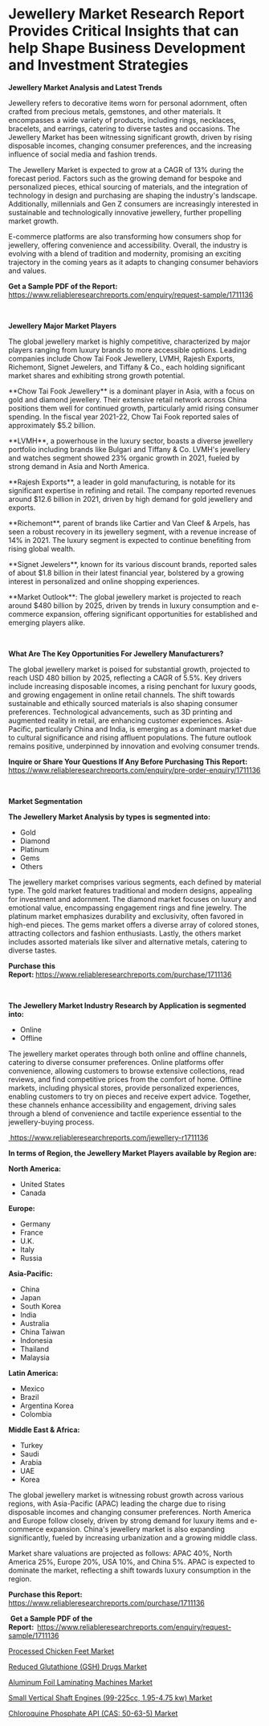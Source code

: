 <p><h1>Jewellery Market Research Report Provides Critical Insights that can help Shape Business Development and Investment Strategies</h1></p><p><strong>Jewellery Market Analysis and Latest Trends</strong></p>
<p><p>Jewellery refers to decorative items worn for personal adornment, often crafted from precious metals, gemstones, and other materials. It encompasses a wide variety of products, including rings, necklaces, bracelets, and earrings, catering to diverse tastes and occasions. The Jewellery Market has been witnessing significant growth, driven by rising disposable incomes, changing consumer preferences, and the increasing influence of social media and fashion trends.</p><p>The Jewellery Market is expected to grow at a CAGR of 13% during the forecast period. Factors such as the growing demand for bespoke and personalized pieces, ethical sourcing of materials, and the integration of technology in design and purchasing are shaping the industry's landscape. Additionally, millennials and Gen Z consumers are increasingly interested in sustainable and technologically innovative jewellery, further propelling market growth. </p><p>E-commerce platforms are also transforming how consumers shop for jewellery, offering convenience and accessibility. Overall, the industry is evolving with a blend of tradition and modernity, promising an exciting trajectory in the coming years as it adapts to changing consumer behaviors and values.</p></p>
<p><strong>Get a Sample PDF of the Report:&nbsp;</strong> <a href="https://www.reliableresearchreports.com/enquiry/request-sample/1711136?utm_campaign=83&utm_medium=2&utm_source=Github&utm_content=ia&utm_term=10012025&utm_id=jewellery">https://www.reliableresearchreports.com/enquiry/request-sample/1711136</a></p>
<p>&nbsp;</p>
<p><strong>Jewellery Major Market Players</strong></p>
<p><p>The global jewellery market is highly competitive, characterized by major players ranging from luxury brands to more accessible options. Leading companies include Chow Tai Fook Jewellery, LVMH, Rajesh Exports, Richemont, Signet Jewelers, and Tiffany & Co., each holding significant market shares and exhibiting strong growth potential.</p><p>**Chow Tai Fook Jewellery** is a dominant player in Asia, with a focus on gold and diamond jewellery. Their extensive retail network across China positions them well for continued growth, particularly amid rising consumer spending. In the fiscal year 2021-22, Chow Tai Fook reported sales of approximately $5.2 billion.</p><p>**LVMH**, a powerhouse in the luxury sector, boasts a diverse jewellery portfolio including brands like Bulgari and Tiffany & Co. LVMH's jewellery and watches segment showed 23% organic growth in 2021, fueled by strong demand in Asia and North America.</p><p>**Rajesh Exports**, a leader in gold manufacturing, is notable for its significant expertise in refining and retail. The company reported revenues around $12.6 billion in 2021, driven by high demand for gold jewellery and exports.</p><p>**Richemont**, parent of brands like Cartier and Van Cleef & Arpels, has seen a robust recovery in its jewellery segment, with a revenue increase of 14% in 2021. The luxury segment is expected to continue benefiting from rising global wealth.</p><p>**Signet Jewelers**, known for its various discount brands, reported sales of about $1.8 billion in their latest financial year, bolstered by a growing interest in personalized and online shopping experiences.</p><p>**Market Outlook**: The global jewellery market is projected to reach around $480 billion by 2025, driven by trends in luxury consumption and e-commerce expansion, offering significant opportunities for established and emerging players alike.</p></p>
<p>&nbsp;</p>
<p><strong>What Are The Key Opportunities For Jewellery Manufacturers?</strong></p>
<p><p>The global jewellery market is poised for substantial growth, projected to reach USD 480 billion by 2025, reflecting a CAGR of 5.5%. Key drivers include increasing disposable incomes, a rising penchant for luxury goods, and growing engagement in online retail channels. The shift towards sustainable and ethically sourced materials is also shaping consumer preferences. Technological advancements, such as 3D printing and augmented reality in retail, are enhancing customer experiences. Asia-Pacific, particularly China and India, is emerging as a dominant market due to cultural significance and rising affluent populations. The future outlook remains positive, underpinned by innovation and evolving consumer trends.</p></p>
<p><strong>Inquire or Share Your Questions If Any Before Purchasing This Report:</strong> <a href="https://www.reliableresearchreports.com/enquiry/pre-order-enquiry/1711136?utm_campaign=83&utm_medium=2&utm_source=Github&utm_content=ia&utm_term=10012025&utm_id=jewellery">https://www.reliableresearchreports.com/enquiry/pre-order-enquiry/1711136</a></p>
<p>&nbsp;</p>
<p><strong>Market Segmentation</strong></p>
<p><strong>The Jewellery Market Analysis by types is segmented into:</strong></p>
<p><ul><li>Gold</li><li>Diamond</li><li>Platinum</li><li>Gems</li><li>Others</li></ul></p>
<p><p>The jewellery market comprises various segments, each defined by material type. The gold market features traditional and modern designs, appealing for investment and adornment. The diamond market focuses on luxury and emotional value, encompassing engagement rings and fine jewelry. The platinum market emphasizes durability and exclusivity, often favored in high-end pieces. The gems market offers a diverse array of colored stones, attracting collectors and fashion enthusiasts. Lastly, the others market includes assorted materials like silver and alternative metals, catering to diverse tastes.</p></p>
<p><strong>Purchase this Report:&nbsp;</strong><a href="https://www.reliableresearchreports.com/purchase/1711136?utm_campaign=83&utm_medium=2&utm_source=Github&utm_content=ia&utm_term=10012025&utm_id=jewellery">https://www.reliableresearchreports.com/purchase/1711136</a></p>
<p>&nbsp;</p>
<p><strong>The Jewellery Market Industry Research by Application is segmented into:</strong></p>
<p><ul><li>Online</li><li>Offline</li></ul></p>
<p><p>The jewellery market operates through both online and offline channels, catering to diverse consumer preferences. Online platforms offer convenience, allowing customers to browse extensive collections, read reviews, and find competitive prices from the comfort of home. Offline markets, including physical stores, provide personalized experiences, enabling customers to try on pieces and receive expert advice. Together, these channels enhance accessibility and engagement, driving sales through a blend of convenience and tactile experience essential to the jewellery-buying process.</p></p>
<p><a href="https://www.reliableresearchreports.com/jewellery-r1711136?utm_campaign=83&utm_medium=2&utm_source=Github&utm_content=ia&utm_term=10012025&utm_id=jewellery">&nbsp;https://www.reliableresearchreports.com/jewellery-r1711136</a></p>
<p><strong>In terms of Region, the Jewellery Market Players available by Region are:</strong></p>
<p>
    <p> <strong> North America: </strong>
        <ul>
            <li>United States</li>
            <li>Canada</li>
        </ul>
        </p> 
    <p> <strong> Europe: </strong>
        <ul>
            <li>Germany</li>
            <li>France</li>
            <li>U.K.</li>
            <li>Italy</li>
            <li>Russia</li>
        </ul>
        </p> 
    <p> <strong> Asia-Pacific: </strong>
        <ul>
            <li>China</li>
            <li>Japan</li>
            <li>South Korea</li>
            <li>India</li>
            <li>Australia</li>
            <li>China Taiwan</li>
            <li>Indonesia</li>
            <li>Thailand</li>
            <li>Malaysia</li>
        </ul>
        </p> 
    <p> <strong> Latin America: </strong>
        <ul>
            <li>Mexico</li>
            <li>Brazil</li>
            <li>Argentina Korea</li>
            <li>Colombia</li>
        </ul>
        </p> 
    <p> <strong> Middle East & Africa: </strong>
        <ul>
            <li>Turkey</li>
            <li>Saudi</li>
            <li>Arabia</li>
            <li>UAE</li>
            <li>Korea</li>
        </ul>
    </p>
    </p>
<p><p>The global jewellery market is witnessing robust growth across various regions, with Asia-Pacific (APAC) leading the charge due to rising disposable incomes and changing consumer preferences. North America and Europe follow closely, driven by strong demand for luxury items and e-commerce expansion. China's jewellery market is also expanding significantly, fueled by increasing urbanization and a growing middle class. </p><p>Market share valuations are projected as follows: APAC 40%, North America 25%, Europe 20%, USA 10%, and China 5%. APAC is expected to dominate the market, reflecting a shift towards luxury consumption in the region.</p></p>
<p><strong>Purchase this Report: </strong><a href="https://www.reliableresearchreports.com/purchase/1711136?utm_campaign=83&utm_medium=2&utm_source=Github&utm_content=ia&utm_term=10012025&utm_id=jewellery">https://www.reliableresearchreports.com/purchase/1711136</a></p>
<p>&nbsp;<strong>Get a Sample PDF of the Report:&nbsp;&nbsp;</strong><a href="https://www.reliableresearchreports.com/enquiry/request-sample/1711136?utm_campaign=83&utm_medium=2&utm_source=Github&utm_content=ia&utm_term=10012025&utm_id=jewellery">https://www.reliableresearchreports.com/enquiry/request-sample/1711136</a></p>
<p><strong></strong></p>
<p><p><a href="https://github.com/tasiahtahathorn/Market-Research-Report-List-1/blob/main/processed-chicken-feet-market.md?utm_campaign=83&utm_medium=2&utm_source=Github&utm_content=ia&utm_term=10012025&utm_id=jewellery">Processed Chicken Feet Market</a></p><p><a href="https://github.com/jeastefanowicz7816/Market-Research-Report-List-1/blob/main/reduced-glutathione-gsh-drugs-market.md?utm_campaign=83&utm_medium=2&utm_source=Github&utm_content=ia&utm_term=10012025&utm_id=jewellery">Reduced Glutathione (GSH) Drugs Market</a></p><p><a href="https://github.com/tona7vba/Market-Research-Report-List-1/blob/main/aluminum-foil-laminating-machines-market.md?utm_campaign=83&utm_medium=2&utm_source=Github&utm_content=ia&utm_term=10012025&utm_id=jewellery">Aluminum Foil Laminating Machines Market</a></p><p><a href="https://github.com/mharielmesa/Market-Research-Report-List-5/blob/main/small-vertical-shaft-engines-99-225cc-195-475-kw-market.md?utm_campaign=83&utm_medium=2&utm_source=Github&utm_content=ia&utm_term=10012025&utm_id=jewellery">Small Vertical Shaft Engines (99-225cc, 1.95-4.75 kw) Market</a></p><p><a href="https://github.com/tambraunrue691969/Market-Research-Report-List-1/blob/main/chloroquine-phosphate-api-cas-50-63-5-market.md?utm_campaign=83&utm_medium=2&utm_source=Github&utm_content=ia&utm_term=10012025&utm_id=jewellery">Chloroquine Phosphate API (CAS: 50-63-5) Market</a></p></p>